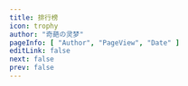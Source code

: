 ```yaml
---
title: 排行榜
icon: trophy
author: "奇葩の灵梦"
pageInfo: [ "Author", "PageView", "Date" ]
editLink: false
next: false
prev: false
---
```


<RankList></RankList>

<script setup>
import RankList from "@RankList";
</script>